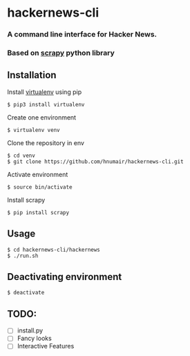 # hackernews-cli
### A command line interface for Hacker News.
### Based on [scrapy](https://github.com/scrapy/scrapy) python library
Installation
------------

Install [virtualenv](https://https://virtualenv.pypa.io/en/stable/installation.html) using pip

```
$ pip3 install virtualenv
```

Create one environment

```
$ virtualenv venv
```

Clone the repository in env

```
$ cd venv
$ git clone https://github.com/hnumair/hackernews-cli.git
```
Activate environment
```
$ source bin/activate
```
Install scrapy
```
$ pip install scrapy
```

Usage
------------
```
$ cd hackernews-cli/hackernews
$ ./run.sh
```

Deactivating environment
------------
```
$ deactivate
```

## TODO:
- [ ] install.py
- [ ] Fancy looks
- [ ] Interactive Features
